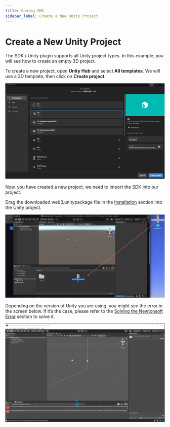 ```yaml
---
title: Gaming SDK
sidebar_label: Create a New Unity Project
---
```


# Create a New Unity Project <a id="Create a New Unity Project"></a>

The SDK / Unity plugin supports all Unity project types. In this example, you will see how to create an empty 3D project.

To create a new project, open **Unity Hub** and select **All templates**. 
We will use a 3D template, then click on **Create project**.

![](./../../../static/images/chainsafe/6_Unity_create3d_project.png)

Now, you have created a new project, we need to import the SDK into our project.

Drag the downloaded web3.unitypackage file in the [Installation](https://github.com/chainsafe) section into the Unity project.

![](./../../../static/images/chainsafe/7_drag_web3_unity.png)

Depending on the version of Unity you are using, you might see the error in the screen below. If it’s the case, please refer to the [Solving the Newtonsoft Error](https://github.com/klaytn/ecosystem-integration-scripts/blob/main/unity/Documentation/Unity-SDK.md#solving-the-newtonsoft-error) section to solve it.

![](../../../static/images/chainsafe/8_solve_newtonsoft_err.png)



